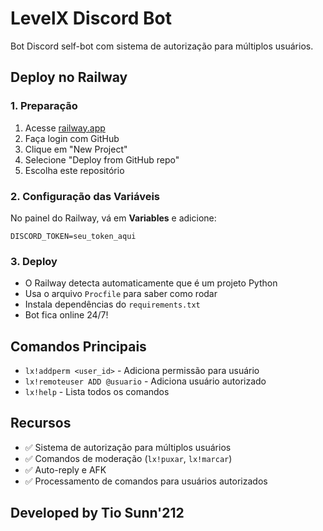 # LevelX Discord Bot

Bot Discord self-bot com sistema de autorização para múltiplos usuários.

## Deploy no Railway

### 1. Preparação
1. Acesse [railway.app](https://railway.app)
2. Faça login com GitHub
3. Clique em "New Project"
4. Selecione "Deploy from GitHub repo"
5. Escolha este repositório

### 2. Configuração das Variáveis
No painel do Railway, vá em **Variables** e adicione:
```
DISCORD_TOKEN=seu_token_aqui
```

### 3. Deploy
- O Railway detecta automaticamente que é um projeto Python
- Usa o arquivo `Procfile` para saber como rodar
- Instala dependências do `requirements.txt`
- Bot fica online 24/7!

## Comandos Principais

- `lx!addperm <user_id>` - Adiciona permissão para usuário
- `lx!remoteuser ADD @usuario` - Adiciona usuário autorizado
- `lx!help` - Lista todos os comandos

## Recursos

- ✅ Sistema de autorização para múltiplos usuários
- ✅ Comandos de moderação (`lx!puxar`, `lx!marcar`)
- ✅ Auto-reply e AFK
- ✅ Processamento de comandos para usuários autorizados

## Developed by Tio Sunn'212